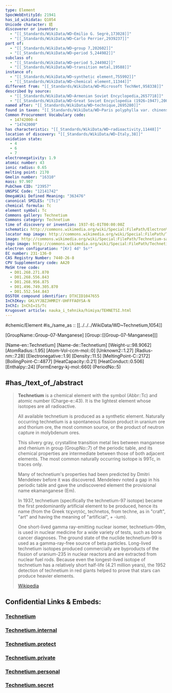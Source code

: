 ```yaml
---
type: Element
SpocWebEntityId: 21941
has_id_wikidata: Q1054
Unicode character: 鎝
discoverer or inventor:
  - "[[_Standards/WikiData/WD~Emilio G. Segrè,173028]]"
  - "[[_Standards/WikiData/WD~Carlo Perrier,2939237]]"
part of:
  - "[[_Standards/WikiData/WD~group 7,202602]]"
  - "[[_Standards/WikiData/WD~period 5,244982]]"
subclass of:
  - "[[_Standards/WikiData/WD~period 5,244982]]"
  - "[[_Standards/WikiData/WD~transition metal,19588]]"
instance of:
  - "[[_Standards/WikiData/WD~synthetic element,755992]]"
  - "[[_Standards/WikiData/WD~chemical element,11344]]"
different from: "[[_Standards/WikiData/WD~Microsoft TechNet,958338]]"
described by source:
  - "[[_Standards/WikiData/WD~Armenian Soviet Encyclopedia,2657718]]"
  - "[[_Standards/WikiData/WD~Great Soviet Encyclopedia (1926–1947),20078554]]"
named after: "[[_Standards/WikiData/WD~technique,2695280]]"
found in taxon: "[[_Standards/WikiData/WD~Paris polyphylla var. chinensis,10905961]]"
Common Procurement Vocabulary code:
  - 14742000-4
  - "14742000"
has characteristic: "[[_Standards/WikiData/WD~radioactivity,11448]]"
location of discovery: "[[_Standards/WikiData/WD~Italy,38]]"
oxidation state:
  - 4
  - 6
  - 7
electronegativity: 1.9
atomic number: 43
ionic radius: 0.65
melting point: 2170
Gmelin number: "16310"
mass: 97.907
PubChem CID: "23957"
UNSPSC Code: "12141742"
OmegaWiki Defined Meaning: "363476"
canonical SMILES: "[Tc]"
chemical formula: Tc
element symbol: Tc
Commons gallery: Technetium
Commons category: Technetium
time of discovery or invention: 1937-01-01T00:00:00Z
schematic: http://commons.wikimedia.org/wiki/Special:FilePath/Electron%20shell%20043%20technetium.png
locator map image: http://commons.wikimedia.org/wiki/Special:FilePath/Tc-TableImage.svg
image: http://commons.wikimedia.org/wiki/Special:FilePath/Technetium-sample.jpg
logo image: http://commons.wikimedia.org/wiki/Special:FilePath/Technetium.svg
electron configuration: "[Kr] 4d⁵ 5s²"
EC number: 231-136-0
CAS Registry Number: 7440-26-8
CPV Supplementary code: AA20
MeSH tree code:
  - D01.268.271.870
  - D01.268.556.843
  - D01.268.956.875
  - D01.496.749.305.870
  - D01.552.544.843
DSSTOX compound identifier: DTXCID1047655
InChIKey: GKLVYJBZJHMRIY-UHFFFAOYSA-N
InChI: InChI=1S/Tc
Krugosvet article: nauka_i_tehnika/himiya/TEHNETSI.html
---
```

#chemic/Element 
#is_/same_as :: [[../../../WikiData/WD~Technetium,1054]] 

[GroupName::Group-07-Manganese]
[Group::[[Group-07-Manganese]]]


[Name-en::Technetium]
[Name-de::Technetium]
[Weight-u::98.9062]
[AtomRadius::1.95]
[Atom-Vol-ccm-mol::0]
[Unknown2::1.27]
[Radius-nm::7.28]
[Electronegative::1.9]
[Density::11.5]
[MeltingPoint-C::2172]
[BoilingPoint-C::4877]
[HeatCapacity::0.21]
[HeatConduct::0.506]
[Enthalpy::24]
[FormEnergy-kj-mol::660]
(PeriodNo::5)


## #has_/text_of_/abstract 


> **Technetium** is a chemical element with the symbol (Abbr::Tc) and atomic number (Charge-e::43). 
> It is the lightest element whose isotopes are all radioactive. 
> 
> All available technetium is produced as a synthetic element. 
> Naturally occurring technetium is a spontaneous fission product in uranium ore and thorium ore, 
> the most common source, or the product of neutron capture in molybdenum ores. 
> 
> This silvery gray, crystalline transition metal lies between manganese and rhenium 
> in group (GroupNo::7) of the periodic table, 
> and its chemical properties are intermediate between those of both adjacent elements. 
> The most common naturally occurring isotope is 99Tc, in traces only.
>
> Many of technetium's properties had been predicted by Dmitri Mendeleev 
> before it was discovered. Mendeleev noted a gap in his periodic table 
> and gave the undiscovered element the provisional name ekamanganese (Em). 
> 
> In 1937, technetium (specifically the technetium-97 isotope) 
> became the first predominantly artificial element to be produced, 
> hence its name (from the Greek τεχνητός,  technetos, from techne, as in "craft", "art" 
> and having the meaning of "artificial", + -ium).
>
> One short-lived gamma ray-emitting nuclear isomer, technetium-99m, is used in nuclear medicine for a wide variety of tests, such as bone cancer diagnoses. The ground state of the nuclide technetium-99 is used as a gamma-ray-free source of beta particles. Long-lived technetium isotopes produced commercially are byproducts of the fission of uranium-235 in nuclear reactors and are extracted from nuclear fuel rods. Because even the longest-lived isotope of technetium has a relatively short half-life (4.21 million years), the 1952 detection of technetium in red giants helped to prove that stars can produce heavier elements.
>
> [Wikipedia](https://en.wikipedia.org/wiki/Technetium)



## Confidential Links & Embeds: 

### [Technetium](/_public/chemic/chemic~Elements/Group-07-Manganese/Technetium.md) 

### [Technetium.internal](/_internal/chemic/chemic~Elements/Group-07-Manganese/Technetium.internal.md) 

### [Technetium.protect](/_protect/chemic/chemic~Elements/Group-07-Manganese/Technetium.protect.md) 

### [Technetium.private](/_private/chemic/chemic~Elements/Group-07-Manganese/Technetium.private.md) 

### [Technetium.personal](/_personal/chemic/chemic~Elements/Group-07-Manganese/Technetium.personal.md) 

### [Technetium.secret](/_secret/chemic/chemic~Elements/Group-07-Manganese/Technetium.secret.md) 
